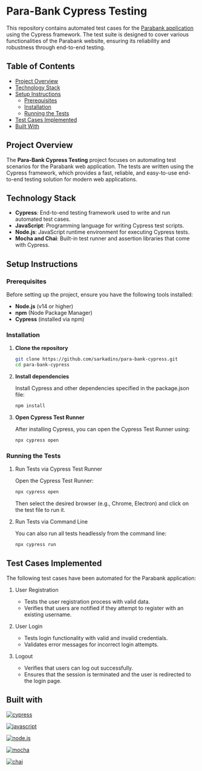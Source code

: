 # Para-Bank Cypress Testing

This repository contains automated test cases for the [Parabank application](https://parabank.parasoft.com/parabank/index.htm) using the Cypress framework. The test suite is designed to cover various functionalities of the Parabank website, ensuring its reliability and robustness through end-to-end testing.

## Table of Contents

- [Project Overview](#project-overview)
- [Technology Stack](#technology-stack)
- [Setup Instructions](#setup-instructions)
  - [Prerequisites](#prerequisites)
  - [Installation](#installation)
  - [Running the Tests](#running-the-tests)
- [Test Cases Implemented](#test-cases-implemented)
- [Built With](#built-with)

## Project Overview

The **Para-Bank Cypress Testing** project focuses on automating test scenarios for the Parabank web application. The tests are written using the Cypress framework, which provides a fast, reliable, and easy-to-use end-to-end testing solution for modern web applications.

## Technology Stack

- **Cypress**: End-to-end testing framework used to write and run automated test cases.
- **JavaScript**: Programming language for writing Cypress test scripts.
- **Node.js**: JavaScript runtime environment for executing Cypress tests.
- **Mocha and Chai**: Built-in test runner and assertion libraries that come with Cypress.

## Setup Instructions

### Prerequisites

Before setting up the project, ensure you have the following tools installed:

- **Node.js** (v14 or higher)
- **npm** (Node Package Manager)
- **Cypress** (installed via npm)

### Installation

1. **Clone the repository**

   ```bash
   git clone https://github.com/sarkadins/para-bank-cypress.git
   cd para-bank-cypress
   ```

2. **Install dependencies**

    Install Cypress and other dependencies specified in the package.json file:

    ```bash
    npm install
    ```

3. **Open Cypress Test Runner**

    After installing Cypress, you can open the Cypress Test Runner using:

    ```bash
    npx cypress open
    ```

### Running the Tests

1. Run Tests via Cypress Test Runner

    Open the Cypress Test Runner:

    ```bash
    npx cypress open
    ```
    Then select the desired browser (e.g., Chrome, Electron) and click on the test file to run it.

2. Run Tests via Command Line

    You can also run all tests headlessly from the command line:

    ```bash
    npx cypress run
    ```

## Test Cases Implemented

The following test cases have been automated for the Parabank application:

1. User Registration

    - Tests the user registration process with valid data.
    - Verifies that users are notified if they attempt to register with an existing username.

2. User Login

    - Tests login functionality with valid and invalid credentials.
    - Validates error messages for incorrect login attempts.

3. Logout

    - Verifies that users can log out successfully.
    - Ensures that the session is terminated and the user is redirected to the login page.

## Built with

[![cypress][cypress-shield]][cypress-url]

[![javascript][javascript-shield]][javascript-url]

[![node.js][node-shield]][node-url]

[![mocha][mocha-shield]][mocha-url]

[![chai][chai-shield]][chai-url]


[cypress-shield]: https://img.shields.io/badge/-cypress-%23E5E5E5?style=for-the-badge&logo=cypress&logoColor=058a5e

[cypress-url]: https://www.cypress.io/

[javascript-shield]: https://img.shields.io/badge/JavaScript-ES6+-yellow?logo=javascript&logoColor=white

[javascript-url]: https://www.javascript.com/

[node-shield]: https://img.shields.io/badge/Node.js-v14+-green?logo=node.js&logoColor=white

[node-url]: https://nodejs.org/en

[mocha-shield]: https://img.shields.io/badge/Mocha-Testing%20Framework-8D6748?logo=mocha&logoColor=white

[mocha-url]: https://mochajs.org/

[chai-shield]: https://img.shields.io/badge/Chai-Assertion%20Library-9D8D5F?logo=chai&logoColor=white

[chai-url]: https://www.chaijs.com/